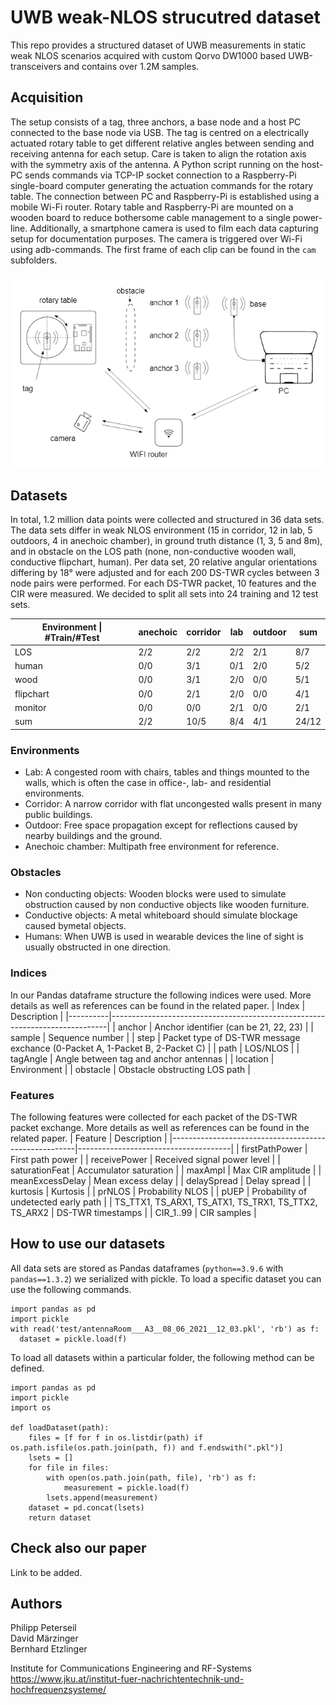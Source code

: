 # UWB weak-NLOS strucutred dataset
This repo provides a structured dataset of UWB measurements in static weak NLOS scenarios acquired with custom Qorvo DW1000 based UWB-transceivers and contains over 1.2M samples.

## Acquisition
The setup consists of a tag, three anchors, a base node and a host PC connected to the base node via USB. The tag is centred on a electrically actuated rotary table to get different relative angles between sending and receiving antenna for each setup. Care is taken to align the rotation axis with the symmetry axis of the antenna. A Python script running on the host-PC sends commands via TCP-IP socket connection to a Raspberry-Pi single-board computer generating the actuation commands for the rotary table. The connection between PC and Raspberry-Pi is established using a mobile Wi-Fi router. Rotary table and Raspberry-Pi are mounted on a wooden board to reduce bothersome cable management to a single power-line. Additionally, a smartphone camera is used to film each data capturing setup for documentation purposes. The camera is triggered over Wi-Fi using adb-commands. The first frame of each clip can be found in the `cam` subfolders.

![acquisition of data](measurement-setup.png)

## Datasets
In total, 1.2 million data points were collected and structured in 36 data sets. The data sets differ in weak NLOS environment  (15 in corridor, 12 in lab, 5 outdoors, 4 in anechoic chamber), in ground truth distance  (1, 3, 5 and 8m), and in obstacle on the LOS path (none, non-conductive wooden wall, conductive flipchart, human). Per data set, 20 relative angular orientations differing by 18° were adjusted and for each 200 DS-TWR cycles between 3 node pairs were performed. For each DS-TWR packet, 10 features and the CIR were measured. We decided to split all sets into 24 training and 12 test sets.

| Environment \| #Train/#Test | anechoic | corridor | lab | outdoor | sum  |
|----------------------------|----------|----------|-----|---------|------|
| LOS                        | 2/2      | 2/2      | 2/2 | 2/1     | 8/7  |
| human                      | 0/0      | 3/1      | 0/1 | 2/0     | 5/2  |
| wood                       | 0/0      | 3/1      | 2/0 | 0/0     | 5/1  |
| flipchart                  | 0/0      | 2/1      | 2/0 | 0/0     | 4/1  |
| monitor                    | 0/0      | 0/0      | 2/1 | 0/0     | 2/1  |
| sum                        | 2/2      | 10/5     | 8/4 | 4/1     | 24/12 |


### Environments
* Lab: A congested room with chairs, tables and things mounted to the walls, which is often the case in office-, lab- and residential environments.
* Corridor: A narrow corridor with flat uncongested walls present in many public buildings.
* Outdoor: Free space propagation except for reflections caused by nearby buildings and the ground.
* Anechoic chamber: Multipath free environment for reference.

### Obstacles
* Non conducting objects: Wooden blocks were used to simulate obstruction caused by non conductive objects like wooden furniture.
* Conductive objects: A metal whiteboard should simulate blockage caused bymetal objects.
* Humans: When UWB is used in wearable devices the line of sight is usually obstructed in one direction.

### Indices
In our Pandas dataframe structure the following indices were used. More details as well as references can be found in the related paper.
| Index    | Description                                                                 |
|----------|-----------------------------------------------------------------------------|
| anchor   | Anchor identifier (can be 21, 22, 23)                                       |
| sample   | Sequence number                                                             |
| step     | Packet type of DS-TWR message exchance (0-Packet A, 1-Packet B, 2-Packet C) |
| path     | LOS/NLOS                                                                    |
| tagAngle | Angle between tag and anchor antennas                                       |
| location | Environment                                                                 |
| obstacle | Obstacle obstructing LOS path                                               |

### Features
The following features were collected for each packet of the DS-TWR packet exchange. More details as well as references can be found in the related paper.
| Feature                                              | Description                          |
|------------------------------------------------------|--------------------------------------|
| firstPathPower                                       | First path power                     |
| receivePower                                         | Received signal power level          |
| saturationFeat                                       | Accumulator saturation               |
| maxAmpl                                              | Max CIR amplitude                    |
| meanExcessDelay                                      | Mean excess delay                    |
| delaySpread                                          | Delay spread                         |
| kurtosis                                             | Kurtosis                             |
| prNLOS                                               | Probability NLOS                     |
| pUEP                                                 | Probability of undetected early path |
| TS_TTX1, TS_ARX1, TS_ATX1, TS_TRX1, TS_TTX2, TS_ARX2 | DS-TWR timestamps                    |
| CIR_1..99                                            | CIR samples                          |


## How to use our datasets
All data sets are stored as Pandas dataframes (`python==3.9.6` with `pandas==1.3.2`) we serialized with pickle. To load a specific dataset you can use the following commands.
```python3
import pandas as pd
import pickle
with read('test/antennaRoom___A3__08_06_2021__12_03.pkl', 'rb') as f:
  dataset = pickle.load(f)

```
To load all datasets within a particular folder, the following method can be defined.
```python3
import pandas as pd
import pickle
import os

def loadDataset(path):
    files = [f for f in os.listdir(path) if os.path.isfile(os.path.join(path, f)) and f.endswith(".pkl")]
    lsets = []
    for file in files:
        with open(os.path.join(path, file), 'rb') as f:
            measurement = pickle.load(f)
        lsets.append(measurement)
    dataset = pd.concat(lsets)
    return dataset

```


## Check also our paper
Link to be added.

## Authors
Philipp Peterseil<br>
David Märzinger<br>
Bernhard Etzlinger<br>


Institute for Communications Engineering and RF-Systems<br>
https://www.jku.at/institut-fuer-nachrichtentechnik-und-hochfrequenzsysteme/
